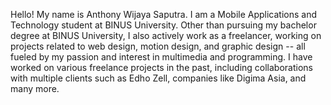 Hello! My name is Anthony Wijaya Saputra. I am a Mobile Applications and Technology student at BINUS University. Other than pursuing my bachelor degree at BINUS University, I also actively work as a freelancer, working on projects related to web design, motion design, and graphic design -- all fueled by my passion and interest in multimedia and programming.
I have worked on various freelance projects in the past, including collaborations with multiple clients such as Edho Zell, companies like Digima Asia, and many more.
